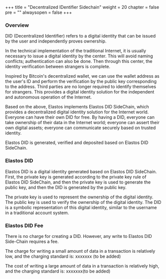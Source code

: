 +++
title = "Decentralized IDentifier Sidechain"
weight = 20
chapter = false
pre = ""
alwaysopen = false
+++

### Overview
DID (Decentralized Identifier) ​​refers to a digital identity that can be issued by the user and independently proves ownership.

In the technical implementation of the traditional Internet, it is usually necessary to issue a digital identity by the center. This will avoid naming conflicts; authentication can also be done. Then through this center, the identity verification between strangers is complete.

Inspired by Bitcoin's decentralized wallet, we can use the wallet address as the user's ID and perform the verification by the public key corresponding to the address. Third parties are no longer required to identify themselves for strangers. This provides a digital identity solution for the independent and autonomous operation of the Internet.

Based on the above, Elastos implements Elastos DID SideChain, which provides a decentralized digital identity solution for the Internet world. Everyone can have their own DID for free. By having a DID, everyone can take ownership of their data in the Internet world; everyone can assert their own digital assets; everyone can communicate securely based on trusted identity.

Elastos DID is generated, verified and deposited based on Elastos DID SideChain. 

### Elastos DID
Elastos DID is a digital identity generated based on Elastos DID SideChain. First, the private key is generated according to the private key rule of Elastos DID SideChain, and then the private key is used to generate the public key, and then the DID is generated by the public key.

The private key is used to represent the ownership of the digital identity. The public key is used to verify the ownership of the digital identity. The DID is a symbolic representation of this digital identity, similar to the username in a traditional account system.

### Elastos DID Fee
There is no charge for creating a DID. However, any write to Elastos DID Side-Chain requires a fee.

The charge for writing a small amount of data in a transaction is relatively low, and the charging standard is: xxxxxxx (to be added)

The cost of writing a large amount of data in a transaction is relatively high, and the charging standard is: xxxxxxx(to be added)

